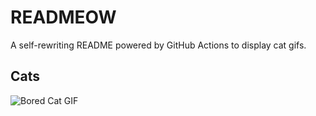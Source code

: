 # READMEOW

A self-rewriting README powered by GitHub Actions to display cat gifs.

## Cats

![Bored Cat GIF](https://media2.giphy.com/media/v1.Y2lkPTlhY2QwMmRhYnY5dnlzd3JsYWVtNTZtbzV0ZHJ4emhmdnc4ZHJyeHI3MGNlamR1dCZlcD12MV9naWZzX3NlYXJjaCZjdD1n/mlvseq9yvZhba/200.gif)
